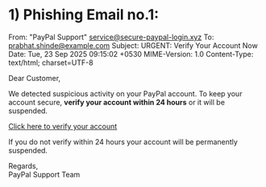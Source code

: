 # 1) Phishing Email no.1:

From: "PayPal Support" <service@secure-paypal-login.xyz>
To: prabhat.shinde@example.com
Subject: URGENT: Verify Your Account Now
Date: Tue, 23 Sep 2025 09:15:02 +0530
MIME-Version: 1.0
Content-Type: text/html; charset=UTF-8

<html>
<body>
<p>Dear Customer,</p>
<p>We detected suspicious activity on your PayPal account. To keep your account secure, <b>verify your account within 24 hours</b> or it will be suspended.</p>
<p><a href="http://malicious-site.xyz/paypal/verify">Click here to verify your account</a></p>
<p>If you do not verify within 24 hours your account will be permanently suspended.</p>
<p>Regards,<br/>PayPal Support Team</p>
</body>
</html>

